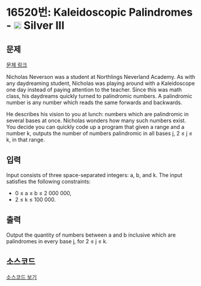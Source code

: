 # 16520번: Kaleidoscopic Palindromes - <img src="https://static.solved.ac/tier_small/8.svg" style="height:20px" /> Silver III

<!-- performance -->

<!-- 문제 제출 후 깃허브에 푸시를 했을 때 제출한 코드의 성능이 입력될 공간입니다.-->

<!-- end -->

## 문제

[문제 링크](https://boj.kr/16520)


<p>Nicholas Neverson was a student at Northlings Neverland Academy. As with any daydreaming student, Nicholas was playing around with a Kaleidoscope one day instead of paying attention to the teacher. Since this was math class, his daydreams quickly turned to palindromic numbers. A palindromic number is any number which reads the same forwards and backwards.</p>

<p>He describes his vision to you at lunch: numbers which are palindromic in several bases at once. Nicholas wonders how many such numbers exist. You decide you can quickly code up a program that given a range and a number k, outputs the number of numbers palindromic in all bases j, 2 ≤ j ≤ k, in that range.</p>



## 입력


<p>Input consists of three space-separated integers: a, b, and k. The input satisfies the following constraints:</p>

<ul>
<li>0 ≤ a ≤ b ≤ 2 000 000,</li>
<li>2 ≤ k ≤ 100 000.</li>
</ul>



## 출력


<p>Output the quantity of numbers between a and b inclusive which are palindromes in every base j, for 2 ≤ j ≤ k.</p>



## 소스코드

[소스코드 보기](Kaleidoscopic%20Palindromes.py)